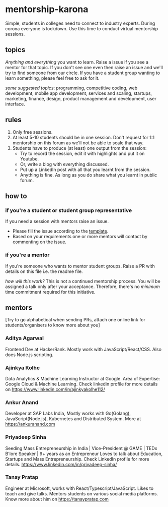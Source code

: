 # mentorship-karona
Simple, students in colleges need to connect to industry experts. During corona everyone is lockdown. Use this time to conduct virtual mentorship sessions. 

## topics

_Anything and everything_ you want to learn. Raise a issue if you see a mentor for that topic. If you don't see one even then raise an issue and we'll try to find someone from our circle. If you have a student group wanting to learn something, please feel free to ask for it.

*some suggested topics*: programming, competitive coding, web development, mobile app development, services and scaling, startups, marketing, finance, design, product management and development, user interface. 


## rules
1. Only free sessions. 
2. At least 5-10 students should be in one session. Don't request for 1:1 mentorship on this forum as we'll not be able to scale that way.
3. Students have to produce (at least) one output from the session: 
	* Try to record the session, edit it with highlights and put it on Youtube. 
	* Or, write a blog with everything discussed.
	* Put up a LinkedIn post with all that you learnt from the session.
	* Anything is fine. As long as you do share what you learnt in public forum.

## how to

### if you're a student or student group representative
If you need a session with mentors raise an issue.
- Please fill the issue according to the [template](https://github.com/tanaypratap/mentorship-karona/blob/master/.github/ISSUE_TEMPLATE/mentorship-session-request.md). 
- Based on your requirements one or more mentors will contact by commenting on the issue.

### if you're a mentor
If you're someone who wants to mentor student groups. 
Raise a PR with details on this file i.e. the readme file. 

*how will this work?*
This is not a continued mentorship process. You will be assigned a talk only after your acceptance. Therefore, there's no _minimum_ time commitment required for this initiative. 

## mentors
[Try to go alphabetical when sending PRs, attach one online link for students/organisers to know more about you]

### Aditya Agarwal
Frontend Dev at HackerRank. Mostly work with JavaScript/React/CSS. Also does Node.js scripting. 

### Ajinkya Kolhe
Data Analytics & Machine Learning Instructor at Google. Area of Expertise: Google Cloud & Machine Learning. Check linkedin profile for more details on https://www.linkedin.com/in/ajinkyakolhe112/

### Ankur Anand
Developer at SAP Labs India, Mostly works with Go(Golang), JavaScript(Node.js), Kubernetes and Distributed System.
More at https://ankuranand.com 

### Priyadeep Sinha
Seeding Mass Entrepreneurship in India | Vice-President @ GAME | TEDx B'lore Speaker | 9+ years as an Entrepreneur
Loves to talk about Education, Startups and Mass Entrepreneurship. Check LinkedIn profile for more details.
https://www.linkedin.com/in/priyadeep-sinha/

### Tanay Pratap
Engineer at Microsoft, works with React/Typescript/JavaScript. Likes to teach and give talks. Mentors students on various social media platforms. 
Know more about him on  https://tanaypratap.com 

